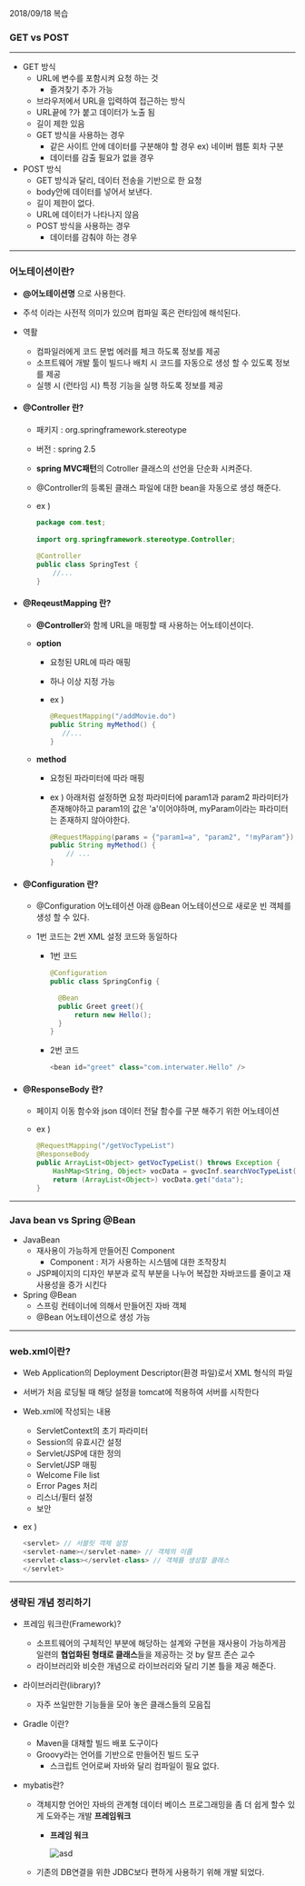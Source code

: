 2018/09/18 복습

### GET vs POST

------

- GET 방식
  - URL에 변수를 포함시켜 요청 하는 것
    - 즐겨찾기 추가 가능
  - 브라우저에서 URL을 입력하여 접근하는 방식
  - URL끝에 ?가 붙고 데이터가 노출 됨
  - 길이 제한 있음
  - GET 방식을 사용하는 경우
    - 같은 사이트 안에 데이터를 구분해야 할 경우 ex) 네이버 웹툰 회차 구분
    - 데이터를 감출 필요가 없을 경우
- POST 방식
  - GET 방식과 달리, 데이터 전송을 기반으로 한 요청
  - body안에 데이터를 넣어서 보낸다.
  - 길이 제한이 없다.
  - URL에 데이터가 나타나지 않음
  - POST 방식을 사용하는 경우
    - 데이터를 감춰야 하는 경우

------

### 어노테이션이란?

- **@어노테이션명** 으로 사용한다.

- 주석 이라는 사전적 의미가 있으며 컴파일 혹은 런타임에 해석된다.

- 역활

  - 컴파일러에게 코드 문법 에러를 체크 하도록 정보를 제공
  - 소프트웨어 개발 툴이 빌드나 배치 시 코드를 자동으로 생성 할 수 있도록 정보를 제공
  - 실행 시 (런타임 시) 특정 기능을 실행 하도록 정보를 제공

- #### @Controller 란?

  - 패키지 : org.springframework.stereotype

  - 버전 : spring 2.5

  - **spring MVC패턴**의 Cotroller 클래스의 선언을 단순화 시켜준다.

  - @Controller의 등록된 클래스 파일에 대한 bean을 자동으로 생성 해준다.

  - ex ) 

    ```java
    package com.test;
     
    import org.springframework.stereotype.Controller;
     
    @Controller
    public class SpringTest {
        //...
    }
    ```

- #### @ReqeustMapping 란?

  - **@Controller**와 함께 URL을 매핑할 때 사용하는 어노테이션이다.

  - **option**

    - 요청된 URL에 따라 매핑

    - 하나 이상 지정 가능

    - ex )

      ```java
      @RequestMapping("/addMovie.do")
      public String myMethod() {
         //...
      }
      ```

  - **method**

    - 요청된 파라미터에 따라 매핑

    - ex ) 아래처럼 설정하면 요청 파라미터에 param1과 param2 파라미터가 존재해야하고 param1의 값은 'a'이어야하며, myParam이라는 파라미터는 존재하지 않아야한다.

      ```java
      @RequestMapping(params = {"param1=a", "param2", "!myParam"})
      public String myMethod() {
          // ...
      }
      ```

- #### @Configuration 란?

  - @Configuration 어노테이션 아래 @Bean 어노테이션으로 새로운 빈 객체를 생성 할 수 있다.

  - 1번 코드는 2번 XML 설정 코드와 동일하다

    - 1번 코드

      ```java
      @Configuration
      public class SpringConfig {
      
      	@Bean
      	public Greet greet(){
      		return new Hello();
      	}
      }
      ```

    - 2번 코드

      ```java
      <bean id="greet" class="com.interwater.Hello" />
      ```

- #### @ResponseBody 란?

  - 페이지 이동 함수와 json 데이터 전달 함수를 구분 해주기 위한 어노테이션

  - ex )

    ```java
    @RequestMapping("/getVocTypeList")
    @ResponseBody
    public ArrayList<Object> getVocTypeList() throws Exception {
        HashMap<String, Object> vocData = gvocInf.searchVocTypeList();
        return (ArrayList<Object>) vocData.get("data");
    }
    ```

------

### Java bean vs Spring @Bean 

- JavaBean
  - 재사용이 가능하게 만들어진 Component
    - Component : 저가 사용하는 시스템에 대한 조작장치
  - JSP페이지의 디자인 부분과 로직 부분을 나누어 복잡한 자바코드를 줄이고 재사용성을 증가 시킨다
- Spring @Bean
  - 스프링 컨테이너에 의해서 만들어진 자바 객체
  - @Bean 어노테이션으로 생성 가능

------

### web.xml이란?

- Web Application의 Deployment Descriptor(환경 파일)로서 XML 형식의 파일

- 서버가 처음 로딩될 때 해당 설정을 tomcat에 적용하여 서버를 시작한다

- Web.xml에 작성되는 내용

  - ServletContext의 초기 파라미터
  - Session의 유효시간 설정
  - Servlet/JSP에 대한 정의
  - Servlet/JSP 매핑
  - Welcome File list
  - Error Pages 처리
  - 리스너/필터 설정
  - 보안

- ex )

  ```java
  <servlet> // 서블릿 객체 설정
  <servlet-name></servlet-name> // 객체의 이름
  <servlet-class></servlet-class> // 객체를 생성할 클래스
  </servlet>
  ```

------

### 생략된 개념 정리하기

- 프레임 워크란(Framework)?
  - 소프트웨어의 구체적인 부분에 해당하는 설계와 구현을 재사용이 가능하게끔 일련의 **협업화된 형태로 클래스**들을 제공하는 것 by 랄프 존슨 교수
  - 라이브러리와 비슷한 개념으로 라이브러리와 달리 기본 틀을 제공 해준다.
- 라이브러리란(library)?

  - 자주 쓰일만한 기능들을 모아 놓은 클래스들의 모음집
- Gradle 이란?
  - Maven을 대채할 빌드 배포 도구이다
  - Groovy라는 언어를 기반으로 만들어진 빌드 도구
    - 스크립트 언어로써 자바와 달리 컴파일이 필요 없다.
- mybatis란?
  - 객체지향 언어인 자바의 관계형 데이터 베이스 프로그래밍을 좀 더 쉽게 할수 있게 도와주는 개발 **프레임워크**

    - **프레임 워크**

      ![asd](https://t1.daumcdn.net/cfile/tistory/227B634154DF55C728)

  - 기존의 DB연결을 위한 JDBC보다 편하게 사용하기 위해 개발 되었다.



​	



